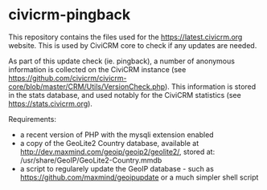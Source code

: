 civicrm-pingback
================

This repository contains the files used for the https://latest.civicrm.org website. This is used by CiviCRM core to check if any updates are needed.

As part of this update check (ie. pingback), a number of anonymous information is collected on the CiviCRM instance (see https://github.com/civicrm/civicrm-core/blob/master/CRM/Utils/VersionCheck.php). This information is stored in the stats database, and used notably for the CiviCRM statistics (see https://stats.civicrm.org). 

Requirements:
- a recent version of PHP with the mysqli extension enabled
- a copy of the GeoLite2 Country database, available at http://dev.maxmind.com/geoip/geoip2/geolite2/, stored at: /usr/share/GeoIP/GeoLite2-Country.mmdb
- a script to regularely update the GeoIP database - such as https://github.com/maxmind/geoipupdate or a much simpler shell script